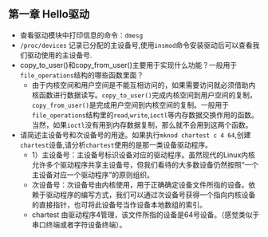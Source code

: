 ## 第一章 Hello驱动

-  查看驱动模块中打印信息的命令：`dmesg`
- `/proc/devices` 记录已分配的主设备号,使用`insmod`命令安装驱动后可以查看我们驱动使用的主设备号.
- copy_to_user()和copy_from_user()主要用于实现什么功能？一般用于`file_operations`结构的哪些函数里面？
  - 由于内核空间和用户空间是不能互相访问的，如果需要访问就必须借助内核函数进行数据读写。`copy_to_user()`完成内核空间到用户空间的复制，`copy_from_user()`是完成用户空间到内核空间的复制。一般用于`file_operations`结构里的`read`,`write`,`ioctl`等内存数据交换作用的函数。当然，如果`ioctl`没有用到内存数据复制，那么就不会用到这两个函数。
- 请简述主设备号和次设备号的用途。如果执行`mknod chartest c 4 64`,创建`chartest`设备,请分析`chartest`使用的是那一类设备驱动程序。
  - 1）主设备号：主设备号标识设备对应的驱动程序。虽然现代的Linux内核允许多个驱动程序共享主设备号，但我们看待的大多数设备仍然按照“一个主设备对应一个驱动程序”的原则组织。 
  - 次设备号：次设备号由内核使用，用于正确确定设备文件所指的设备。依赖于驱动程序的编写方式，我们可以通过次设备号获得一个指向内核设备的直接指针，也可将此设备号当作设备本地数组的索引。
  - chartest 由驱动程序4管理，该文件所指的设备是64号设备。（感觉类似于串口终端或者字符设备终端）。